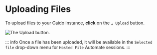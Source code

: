 # Uploading Files

To upload files to your Caido instance, **click** on the `☁ Upload` button.

<img alt="The Upload button." src="/_images/files_upload.png" center>

::: info
Once a file has been uploaded, it will be available in the `Selected file` drop-down menu for `Hosted File` Automate sessions.
:::
